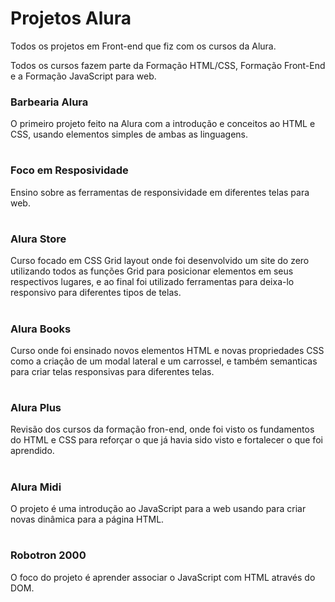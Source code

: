 # Projetos Alura #

Todos os projetos em Front-end que fiz com os cursos da Alura.

Todos os cursos fazem parte da Formação HTML/CSS, Formação Front-End e a Formação JavaScript para web.


### Barbearia Alura ###
O primeiro projeto feito na Alura com a introdução e conceitos ao HTML e CSS, usando elementos simples de ambas as linguagens.


#

### Foco em Resposividade ###
Ensino sobre as ferramentas de responsividade em diferentes telas para web.


#

### Alura Store ###
Curso focado em CSS Grid layout onde foi desenvolvido um site do zero utilizando todos as funções Grid para posicionar elementos em seus respectivos lugares, e ao final foi utilizado ferramentas para deixa-lo responsivo para diferentes tipos de telas.

#

### Alura Books ###
Curso onde foi ensinado novos elementos HTML e novas propriedades CSS como a criação de um modal lateral e um carrossel, e também semanticas para criar telas responsivas para diferentes telas.

#


### Alura Plus ###
Revisão dos cursos da formação fron-end, onde foi visto os fundamentos do HTML e CSS para reforçar o que já havia sido visto e fortalecer o que foi aprendido.

#


### Alura Midi ###
O projeto é uma introdução ao JavaScript para a web usando para criar novas dinâmica para a página HTML.

#


### Robotron 2000 ###
O foco do projeto é aprender associar o JavaScript com HTML através do DOM.

#
